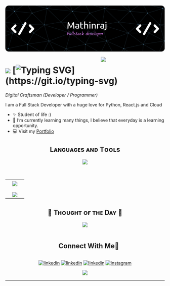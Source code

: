 
<!--Banner-->
![Header](./assets/mathin_header.png)

<!--Night Owl image-->
<div>
  <img align="right" width="40%" src="https://owlbertsio-resized.s3.amazonaws.com/Popper.psd.full.png">
</div>

<!--Header Name-->
# <img src="https://emojis.slackmojis.com/emojis/images/1531849430/4246/blob-sunglasses.gif?1531849430" width="50"/> [![Typing SVG](https://readme-typing-svg.demolab.com?font=Tagesschrift&size=30&pause=1000&color=FFFFFF&width=435&lines=Hi%2C+I'm+Mathinraj+!)](https://git.io/typing-svg)

*Digital Craftsman (Developer / Programmer)*
<br /> 

<!--Start Intro-->               
<p align="left">I am a Full Stack Developer with a huge love for Python, React.js and Cloud</p>

- ✨ Student of life :)
- 🌱 I’m currently learning many things, I believe that everyday is a learning opportunity.
- 💻 Visit my [Portfolio](https://mathinraj.github.io/portfolio) 
<!--End Intro-->

<!--Profile Count Badge-->
<!--<p align="left">
  <img src="https://komarev.com/ghpvc/?username=mathinraj&label=Profile%20views&color=770677&style=for-the-badge&logo=star" alt="mathinraj" style="padding-right:20px;" />
</p>
<br />-->


<!--Languages and Tools Section-->       
<h2 align="center">Lᴀɴɢᴜᴀɢᴇs ᴀɴᴅ Tᴏᴏʟs</h2> 
<p align="center">
<img width="500px"  src="https://skillicons.dev/icons?i=py,java,js,react,redux,spring,tailwind,html,css,docker,git,mysql,vercel,vite,postman,vscode&perline=8"  />
</p>
<br />




<!--Github stats Table--> 

<p align="center">
  <!--- stats (start) -->
<table align="center">
<tr border="none">
<td width="50%" align="center">
  
  <img  align="center"  src="https://github-readme-stats.vercel.app/api?username=mathinraj&theme=dark&show_icons=true&count_private=true" />
  <br></br>
   <img  align="center"  src="https://github-readme-stats.anuraghazra1.vercel.app/api/top-langs/?username=mathinraj&theme=dark&hide_border=false&no-bg=true&no-frame=true&langs_count=10"/>
</td>
</tr>
</table>
<!--- stats (end) -->

<!--Dynamic Quote card updated everyday at 12 PM--> 
<h2 align="center">🌟 Tʜᴏᴜɢʜᴛ ᴏғ ᴛʜᴇ Dᴀʏ 🌟</h2>

<!--STARTS_HERE_QUOTE_CARD-->
<p align="center">
    <img src="https://readme-daily-quotes.vercel.app/api?author=Yanni&quote=Music%20is%20like%20creating%20an%20emotional%20painting.%20The%20sounds%20are%20the%20colors.&theme=dark&bg_color=011627&author_color=ffeb95">
</p>
<!--ENDS_HERE_QUOTE_CARD-->



<!-- Connect with me -->
<!--h2 without bottom border-->
<div id="user-content-toc">
  <ul align="center">
    <summary><h2 style="display: inline-block">Connect With Me🤝</h2></summary>
  </ul>
</div>

<!--icons and links-->
<p align="center">
<a href="https://www.hackerrank.com/mathinraj/" target="blank"><img align="center" src="https://upload.wikimedia.org/wikipedia/commons/6/65/HackerRank_logo.png" alt="linkedin" height="70" width="70" /></a>
<a href="https://www.leetcode.com/mathinraj/" target="blank"><img align="center" src="https://upload.wikimedia.org/wikipedia/commons/1/19/LeetCode_logo_black.png" alt="linkedin" height="60" width="60" /></a>
<a href="https://www.linkedin.com/in/mathinraj/" target="blank"><img align="center" src="https://skillicons.dev/icons?i=linkedin" alt="linkedin" height="50" width="50" /></a>
<a href="https://www.instagram.com/mathin_spm/" target="blank"><img align="center" src="https://user-images.githubusercontent.com/88904952/234981169-2dd1e58f-4b7e-468c-8213-034ba62156c3.png" alt="instagram" height="50" width="50" /></a>




  
</p>
<!--Footer--> 
<p align="center">
  <img src="https://capsule-render.vercel.app/api?type=waving&color=gradient&height=65&section=footer"/>
</p>

------

